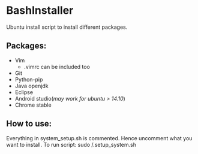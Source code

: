 # BashInstaller
Ubuntu install script to install different packages.

## Packages:
- Vim
  - .vimrc can be included too
- Git
- Python-pip
- Java openjdk
- Eclipse
- Android studio(*may work for ubuntu > 14.10*)
- Chrome stable

## How to use:
Everything in system_setup.sh is commented. Hence uncomment what you want to install.
To run script: sudo /.setup_system.sh

